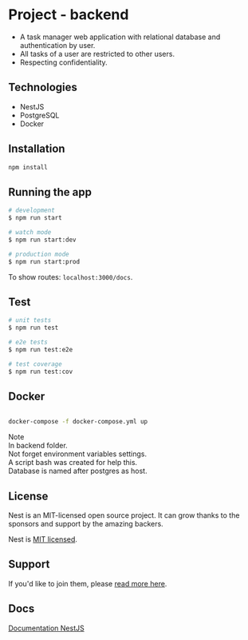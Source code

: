 # Project - backend

- A task manager web application with relational database and authentication by user.  
- All tasks of a user are restricted to other users.  
- Respecting confidentiality.  

## Technologies

- NestJS
- PostgreSQL
- Docker

## Installation

```bash
npm install
```

## Running the app

```bash
# development
$ npm run start

# watch mode
$ npm run start:dev

# production mode
$ npm run start:prod
```

To show routes: `localhost:3000/docs`.

## Test

```bash
# unit tests
$ npm run test

# e2e tests
$ npm run test:e2e

# test coverage
$ npm run test:cov
```

## Docker

```bash

docker-compose -f docker-compose.yml up

```

Note  
In backend folder.  
Not forget environment variables settings.  
A script bash was created for help this.  
Database is named after postgres as host.  

## License

Nest is an MIT-licensed open source project. It can grow thanks to the sponsors and support by the amazing backers.

Nest is [MIT licensed](LICENSE.md).

## Support

If you'd like to join them, please [read more here](https://docs.nestjs.com/support).

## Docs

[Documentation NestJS](https://docs.nestjs.com)
